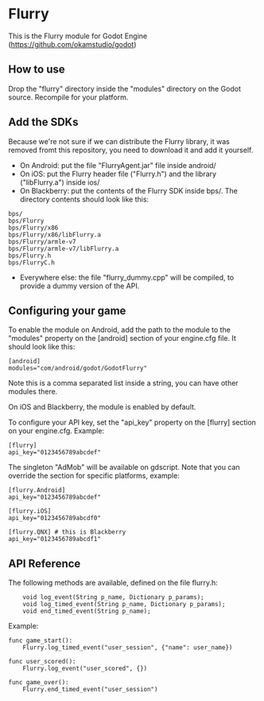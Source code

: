 Flurry
======

This is the Flurry module for Godot Engine (https://github.com/okamstudio/godot)

How to use
----------
Drop the "flurry" directory inside the "modules" directory on the Godot source. Recompile for your platform.

Add the SDKs
------------
Because we're not sure if we can distribute the Flurry library, it was removed fromt this repository, you need to download it and add it yourself.

- On Android: put the file "FlurryAgent.jar" file inside android/
- On iOS: put the Flurry header file ("Flurry.h") and the library ("libFlurry.a") inside ios/
- On Blackberry: put the contents of the Flurry SDK inside bps/. The directory contents should look like this:

```
bps/
bps/Flurry
bps/Flurry/x86
bps/Flurry/x86/libFlurry.a
bps/Flurry/armle-v7
bps/Flurry/armle-v7/libFlurry.a
bps/Flurry.h
bps/FlurryC.h
```

- Everywhere else: the file "flurry_dummy.cpp" will be compiled, to provide a dummy version of the API.

Configuring your game
---------------------

To enable the module on Android, add the path to the module to the "modules" property on the [android] section of your engine.cfg file. It should look like this:

	[android]
	modules="com/android/godot/GodotFlurry"

Note this is a comma separated list inside a string, you can have other modules there.

On iOS and Blackberry, the module is enabled by default.

To configure your API key, set the "api_key" property on the [flurry] section on your engine.cfg. Example:

	[flurry]
	api_key="0123456789abcdef"

The singleton "AdMob" will be available on gdscript. Note that you can override the section for specific platforms, example:


	[flurry.Android]
	api_key="0123456789abcdef"

	[flurry.iOS]
	api_key="0123456789abcdf0"

	[flurry.QNX] # this is Blackberry
	api_key="0123456789abcdf1"

API Reference
-------------

The following methods are available, defined on the file flurry.h:

        void log_event(String p_name, Dictionary p_params);
        void log_timed_event(String p_name, Dictionary p_params);
        void end_timed_event(String p_name);

Example:

```
func game_start():
	Flurry.log_timed_event("user_session", {"name": user_name})

func user_scored():
	Flurry.log_event("user_scored", {})

func game_over():
	Flurry.end_timed_event("user_session")
```



